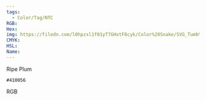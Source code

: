 ```yaml
---
tags:
  - Color/Tag/NTC
RGB:
Hex:
img: https://filedn.com/l0hpzxl1f01yT7GHxtF8cyk/Color%20Snake/SVG_Tumb%20Mass%20No%20Name/410056.svg
CMYK:
HSL:
Name:
---
```

Ripe Plum
```palette
#410056
```
RGB
